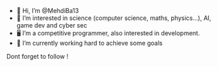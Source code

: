- 👋 Hi, I’m @MehdiBa13
- 👀 I’m interested in science (computer science, maths, physics...), AI, game dev and cyber sec
- 🖥️ I’m a competitive programmer, also interested in development.
- 🌱 I’m currently working hard to achieve some goals
<!---
MehdiTechDev/MehdiTechDev is a ✨ special ✨ repository because its `README.md` (this file) appears on your GitHub profile.
You can click the Preview link to take a look at your changes.
--->
Dont forget to follow !
